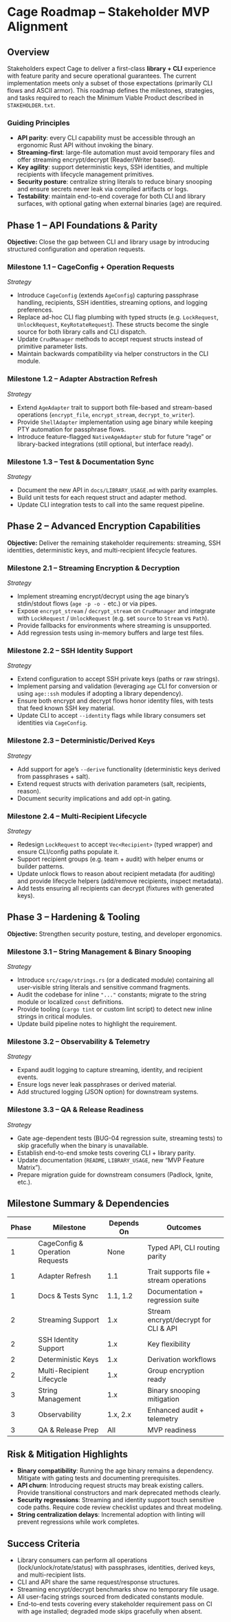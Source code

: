 # Cage Roadmap – Stakeholder MVP Alignment

## Overview

Stakeholders expect Cage to deliver a first-class **library + CLI** experience with
feature parity and secure operational guarantees. The current implementation meets
only a subset of those expectations (primarily CLI flows and ASCII armor). This
roadmap defines the milestones, strategies, and tasks required to reach the
Minimum Viable Product described in `STAKEHOLDER.txt`.

### Guiding Principles
- **API parity**: every CLI capability must be accessible through an ergonomic
  Rust API without invoking the binary.
- **Streaming-first**: large-file automation must avoid temporary files and
  offer streaming encrypt/decrypt (Reader/Writer based).
- **Key agility**: support deterministic keys, SSH identities, and multiple
  recipients with lifecycle management primitives.
- **Security posture**: centralize string literals to reduce binary snooping
  and ensure secrets never leak via compiled artifacts or logs.
- **Testability**: maintain end-to-end coverage for both CLI and library
  surfaces, with optional gating when external binaries (age) are required.

## Phase 1 – API Foundations & Parity

**Objective:** Close the gap between CLI and library usage by introducing
structured configuration and operation requests.

### Milestone 1.1 – CageConfig + Operation Requests
*Strategy*
- Introduce `CageConfig` (extends `AgeConfig`) capturing passphrase handling,
  recipients, SSH identities, streaming options, and logging preferences.
- Replace ad-hoc CLI flag plumbing with typed structs (e.g. `LockRequest`,
  `UnlockRequest`, `KeyRotateRequest`). These structs become the single source
  for both library calls and CLI dispatch.
- Update `CrudManager` methods to accept request structs instead of primitive
  parameter lists.
- Maintain backwards compatibility via helper constructors in the CLI module.

### Milestone 1.2 – Adapter Abstraction Refresh
*Strategy*
- Extend `AgeAdapter` trait to support both file-based and stream-based
  operations (`encrypt_file`, `encrypt_stream`, `decrypt_to_writer`).
- Provide `ShellAdapter` implementation using age binary while keeping PTY
  automation for passphrase flows.
- Introduce feature-flagged `NativeAgeAdapter` stub for future “rage” or
  library-backed integrations (still optional, but interface ready).

### Milestone 1.3 – Test & Documentation Sync
*Strategy*
- Document the new API in `docs/LIBRARY_USAGE.md` with parity examples.
- Build unit tests for each request struct and adapter method.
- Update CLI integration tests to call into the same request pipeline.

## Phase 2 – Advanced Encryption Capabilities

**Objective:** Deliver the remaining stakeholder requirements: streaming,
SSH identities, deterministic keys, and multi-recipient lifecycle features.

### Milestone 2.1 – Streaming Encryption & Decryption
*Strategy*
- Implement streaming encrypt/decrypt using the age binary’s stdin/stdout
  flows (`age -p -o -` etc.) or via pipes.
- Expose `encrypt_stream` / `decrypt_stream` on `CrudManager` and integrate
  with `LockRequest` / `UnlockRequest` (e.g. set `source` to `Stream` vs
  `Path`).
- Provide fallbacks for environments where streaming is unsupported.
- Add regression tests using in-memory buffers and large test files.

### Milestone 2.2 – SSH Identity Support
*Strategy*
- Extend configuration to accept SSH private keys (paths or raw strings).
- Implement parsing and validation (leveraging `age` CLI for conversion or
  using `age::ssh` modules if adopting a library dependency).
- Ensure both encrypt and decrypt flows honor identity files, with tests that
  feed known SSH key material.
- Update CLI to accept `--identity` flags while library consumers set
  identities via `CageConfig`.

### Milestone 2.3 – Deterministic/Derived Keys
*Strategy*
- Add support for age’s `--derive` functionality (deterministic keys derived
  from passphrases + salt).
- Extend request structs with derivation parameters (salt, recipients, reason).
- Document security implications and add opt-in gating.

### Milestone 2.4 – Multi-Recipient Lifecycle
*Strategy*
- Redesign `LockRequest` to accept `Vec<Recipient>` (typed wrapper) and ensure
  CLI/config paths populate it.
- Support recipient groups (e.g. team + audit) with helper enums or builder
  patterns.
- Update unlock flows to reason about recipient metadata (for auditing) and
  provide lifecycle helpers (add/remove recipients, inspect metadata).
- Add tests ensuring all recipients can decrypt (fixtures with generated keys).

## Phase 3 – Hardening & Tooling

**Objective:** Strengthen security posture, testing, and developer ergonomics.

### Milestone 3.1 – String Management & Binary Snooping
*Strategy*
- Introduce `src/cage/strings.rs` (or a dedicated module) containing all
  user-visible string literals and sensitive command fragments.
- Audit the codebase for inline `"..."` constants; migrate to the string
  module or localized `const` definitions.
- Provide tooling (`cargo tint` or custom lint script) to detect new inline
  strings in critical modules.
- Update build pipeline notes to highlight the requirement.

### Milestone 3.2 – Observability & Telemetry
*Strategy*
- Expand audit logging to capture streaming, identity, and recipient events.
- Ensure logs never leak passphrases or derived material.
- Add structured logging (JSON option) for downstream systems.

### Milestone 3.3 – QA & Release Readiness
*Strategy*
- Gate age-dependent tests (BUG-04 regression suite, streaming tests) to
  skip gracefully when the binary is unavailable.
- Establish end-to-end smoke tests covering CLI + library parity.
- Update documentation (`README`, `LIBRARY_USAGE`, new “MVP Feature Matrix”).
- Prepare migration guide for downstream consumers (Padlock, Ignite, etc.).

## Milestone Summary & Dependencies

| Phase | Milestone | Depends On | Outcomes |
|-------|-----------|------------|----------|
| 1 | CageConfig & Operation Requests | None | Typed API, CLI routing parity |
| 1 | Adapter Refresh | 1.1 | Trait supports file + stream operations |
| 1 | Docs & Tests Sync | 1.1, 1.2 | Documentation + regression suite |
| 2 | Streaming Support | 1.x | Stream encrypt/decrypt for CLI & API |
| 2 | SSH Identity Support | 1.x | Key flexibility |
| 2 | Deterministic Keys | 1.x | Derivation workflows |
| 2 | Multi-Recipient Lifecycle | 1.x | Group encryption ready |
| 3 | String Management | 1.x | Binary snooping mitigation |
| 3 | Observability | 1.x, 2.x | Enhanced audit + telemetry |
| 3 | QA & Release Prep | All | MVP readiness |

## Risk & Mitigation Highlights
- **Binary compatibility**: Running the age binary remains a dependency.
  Mitigate with gating tests and documenting prerequisites.
- **API churn**: Introducing request structs may break existing callers.
  Provide transitional constructors and mark deprecated methods clearly.
- **Security regressions**: Streaming and identity support touch sensitive
  code paths. Require code review checklist updates and threat modeling.
- **String centralization delays**: Incremental adoption with linting will
  prevent regressions while work completes.

## Success Criteria
- Library consumers can perform all operations (lock/unlock/rotate/status) with
  passphrases, identities, derived keys, and multi-recipient lists.
- CLI and API share the same request/response structures.
- Streaming encrypt/decrypt benchmarks show no temporary file usage.
- All user-facing strings sourced from dedicated constants module.
- End-to-end tests covering every stakeholder requirement pass on CI with
  age installed; degraded mode skips gracefully when absent.

